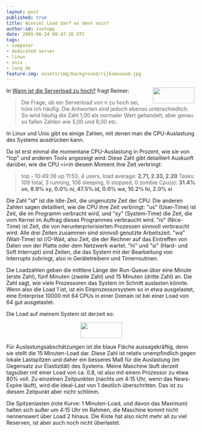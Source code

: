 ```yaml
---
layout: post
published: true
title: Wieviel Load darf es denn sein?
author-id: isotopp
date: 2005-06-24 08:47:16 UTC
tags:
- computer
- dedicated server
- linux
- unix
- lang_de
feature-img: assets/img/background/rijksmuseum.jpg
---
```

<img width='110' height='42' border='0' hspace='5' align='right' src='/uploads/load-beispiel.serendipityThumb.png' alt='' /> In <a href="http://webhostingtech.de/2106/677.html">Wann ist die Serverload zu hoch?</a> fragt Reimer: <blockquote>Die Frage, ob ein Serverload von n zu hoch sei, höre ich häufig. Die Antworten sind jedoch ebenso unterschiedlich. So wird häufig die Zahl 1,00 als normaler Wert gehandelt, aber genau so fallen Zahlen wie 5,00 und 8,00 etc.</blockquote> In Linux und Unix gibt es einige Zahlen, mit denen man die CPU-Auslastung des Systems ausdrücken kann.
<br clear='all' />

Da ist erst einmal die momentane CPU-Auslastung in Prozent, wie sie von "top" und anderen Tools angezeigt wird: Diese Zahl gibt detailliert Auskunft darüber, wie die CPU <i<in diesem Moment</i> ihre Zeit verbringt: <blockquote>top - 10:49:36 up 11:53,  4 users,  load average: <b>2.71, 2.33, 2.20</b>
Tasks: 109 total,   3 running, 106 sleeping,   0 stopped,   0 zombie
Cpu(s): <b>31.4% us,  8.9% sy,  0.0% ni, 47.5% id,  0.0% wa, 10.2% hi,  2.0% si</b></blockquote> Die Zahl "id" ist die Idle-Zeit, die ungenutzte Zeit der CPU. Die anderen Zahlen sagen detailliert, wie die CPU ihre Zeit verbringt: "us" (User-Time) ist Zeit, die im Programm verbracht wird, und "sy" (System-Time) die Zeit, die vom Kernel im Auftrag dieses Programmes verbraucht wird. "ni" (Nice-Time) ist Zeit, die von herunterpriorisierten Prozessen sinnvoll verbraucht wird. Alle drei Zeiten zusammen sind sinnvoll genutzte Arbeitszeit. "wa" (Wait-Time) ist I/O-Wait, also Zeit, die der Rechner auf das Eintreffen von Daten von der Platte oder dem Netzwerk wartet. "hi" und "si" (Hard- und Soft Interrupt) sind Zeiten, die das System mit der Bearbeitung von Interrupts zubringt, also in Gerätetreibern und Timerroutinen.

Die Loadzahlen geben die mittlere Länge der Run-Queue über eine Minute (erste Zahl), fünf Minuten (zweite Zahl) und 15 Minuten (dritte Zahl) an. Die Zahl sagt, wie viele Prozessoren das System im Schnitt auslasten könnte. Wenn also die Load 1 ist, ist ein Einprozessorsystem so in etwa ausgelastet, eine Enterprise 10000 mit 64 CPUs in einer Domain ist bei einer Load von 64 gut ausgelastet.

Die Load auf meinem System ist derzeit so:

<div align='center'><a href='/uploads/load-beispiel.png'><img width='110' height='42' border='0' hspace='5' src='/uploads/load-beispiel.serendipityThumb.png' alt='' /></a></div>

Für Auslastungsabschätzungen ist die blaue Fläche aussagekräftig, denn sie stellt die 15 Minuten-Load dar. Diese Zahl ist relativ unempfindlich gegen lokale Lastspitzen und daher ein besseres Maß für die Auslastung (im Gegensatz zur Elastizität) des Systems. Meine Maschine läuft derzeit tagsüber mit einer Load von ca. 0.8, ist also mit einem Prozessor zu etwa 80% voll. Zu einzelnen Zeitpunkten (nachts um 4:15 Uhr, wenn das News-Expire läuft), wird die Ideal-Last von 1 deutlich überschritten. Das ist zu diesem Zeitpunkt aber nicht schlimm.

Die Spitzenlasten (rote Kurve: 1 Minuten-Load, und davon das Maximum) halten sich außer um 4:15 Uhr im Rahmen, die Maschine kommt nicht nennenswert über Load 2 hinaus. Die Kiste hat also nicht mehr all zu viel Reserven, ist aber auch noch nicht überlastet.
